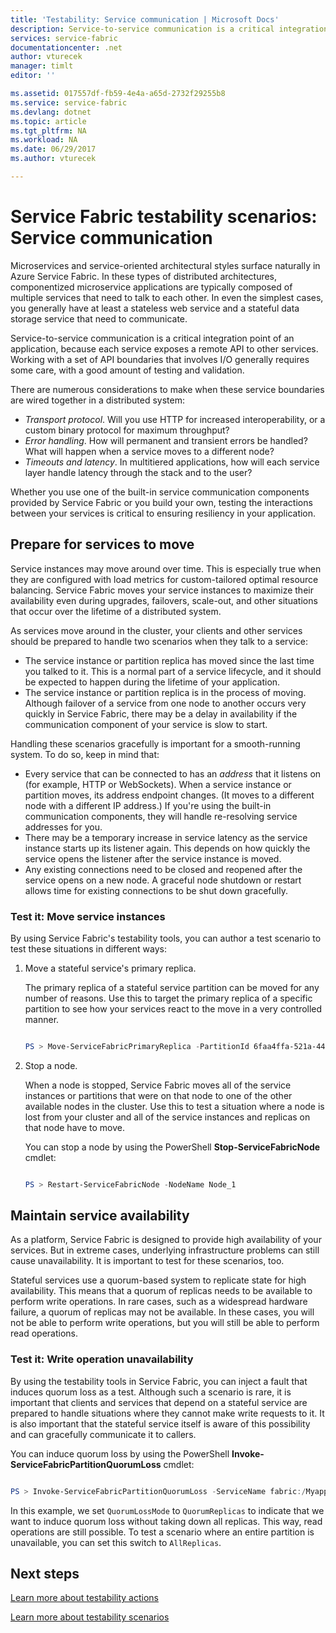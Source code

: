 ```yaml
---
title: 'Testability: Service communication | Microsoft Docs'
description: Service-to-service communication is a critical integration point of a Service Fabric application. This article discusses design considerations and testing techniques.
services: service-fabric
documentationcenter: .net
author: vturecek
manager: timlt
editor: ''

ms.assetid: 017557df-fb59-4e4a-a65d-2732f29255b8
ms.service: service-fabric
ms.devlang: dotnet
ms.topic: article
ms.tgt_pltfrm: NA
ms.workload: NA
ms.date: 06/29/2017
ms.author: vturecek

---
```

# Service Fabric testability scenarios: Service communication
Microservices and service-oriented architectural styles surface naturally in Azure Service Fabric. In these types of distributed architectures, componentized microservice applications are typically composed of multiple services that need to talk to each other. In even the simplest cases, you generally have at least a stateless web service and a stateful data storage service that need to communicate.

Service-to-service communication is a critical integration point of an application, because each service exposes a remote API to other services. Working with a set of API boundaries that involves I/O generally requires some care, with a good amount of testing and validation.

There are numerous considerations to make when these service boundaries are wired together in a distributed system:

* *Transport protocol*. Will you use HTTP for increased interoperability, or a custom binary protocol for maximum throughput?
* *Error handling*. How will permanent and transient errors be handled? What will happen when a service moves to a different node?
* *Timeouts and latency*. In multitiered applications, how will each service layer handle latency through the stack and to the user?

Whether you use one of the built-in service communication components provided by Service Fabric or you build your own, testing the interactions between your services is critical to ensuring resiliency in your application.

## Prepare for services to move
Service instances may move around over time. This is especially true when they are configured with load metrics for custom-tailored optimal resource balancing. Service Fabric moves your service instances to maximize their availability even during upgrades, failovers, scale-out, and other situations that occur over the lifetime of a distributed system.

As services move around in the cluster, your clients and other services should be prepared to handle two scenarios when they talk to a service:

* The service instance or partition replica has moved since the last time you talked to it. This is a normal part of a service lifecycle, and it should be expected to happen during the lifetime of your application.
* The service instance or partition replica is in the process of moving. Although failover of a service from one node to another occurs very quickly in Service Fabric, there may be a delay in availability if the communication component of your service is slow to start.

Handling these scenarios gracefully is important for a smooth-running system. To do so, keep in mind that:

* Every service that can be connected to has an *address* that it listens on (for example, HTTP or WebSockets). When a service instance or partition moves, its address endpoint changes. (It moves to a different node with a different IP address.) If you're using the built-in communication components, they will handle re-resolving service addresses for you.
* There may be a temporary increase in service latency as the service instance starts up its listener again. This depends on how quickly the service opens the listener after the service instance is moved.
* Any existing connections need to be closed and reopened after the service opens on a new node. A graceful node shutdown or restart allows time for existing connections to be shut down gracefully.

### Test it: Move service instances
By using Service Fabric's testability tools, you can author a test scenario to test these situations in different ways:

1. Move a stateful service's primary replica.
   
    The primary replica of a stateful service partition can be moved for any number of reasons. Use this to target the primary replica of a specific partition to see how your services react to the move in a very controlled manner.
   
    ```powershell
   
    PS > Move-ServiceFabricPrimaryReplica -PartitionId 6faa4ffa-521a-44e9-8351-dfca0f7e0466 -ServiceName fabric:/MyApplication/MyService
   
    ```
2. Stop a node.
   
    When a node is stopped, Service Fabric moves all of the service instances or partitions that were on that node to one of the other available nodes in the cluster. Use this to test a situation where a node is lost from your cluster and all of the service instances and replicas on that node have to move.
   
    You can stop a node by using the PowerShell **Stop-ServiceFabricNode** cmdlet:
   
    ```powershell
   
    PS > Restart-ServiceFabricNode -NodeName Node_1
   
    ```

## Maintain service availability
As a platform, Service Fabric is designed to provide high availability of your services. But in extreme cases, underlying infrastructure problems can still cause unavailability. It is important to test for these scenarios, too.

Stateful services use a quorum-based system to replicate state for high availability. This means that a quorum of replicas needs to be available to perform write operations. In rare cases, such as a widespread hardware failure, a quorum of replicas may not be available. In these cases, you will not be able to perform write operations, but you will still be able to perform read operations.

### Test it: Write operation unavailability
By using the testability tools in Service Fabric, you can inject a fault that induces quorum loss as a test. Although such a scenario is rare, it is important that clients and services that depend on a stateful service are prepared to handle situations where they cannot make write requests to it. It is also important that the stateful service itself is aware of this possibility and can gracefully communicate it to callers.

You can induce quorum loss by using the PowerShell **Invoke-ServiceFabricPartitionQuorumLoss** cmdlet:

```powershell

PS > Invoke-ServiceFabricPartitionQuorumLoss -ServiceName fabric:/Myapplication/MyService -QuorumLossMode QuorumReplicas -QuorumLossDurationInSeconds 20

```

In this example, we set `QuorumLossMode` to `QuorumReplicas` to indicate that we want to induce quorum loss without taking down all replicas. This way, read operations are still possible. To test a scenario where an entire partition is unavailable, you can set this switch to `AllReplicas`.

## Next steps
[Learn more about testability actions](service-fabric-testability-actions.md)

[Learn more about testability scenarios](service-fabric-testability-scenarios.md)

